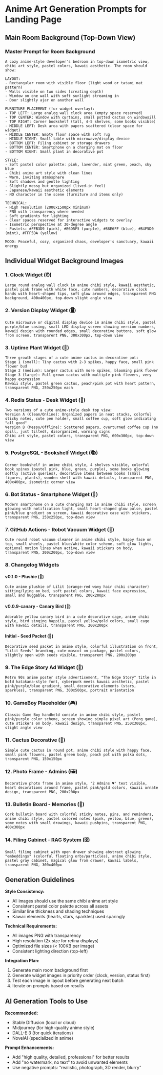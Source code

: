 # Anime Art Generation Prompts for Landing Page

## Main Room Background (Top-Down View)

### Master Prompt for Room Background

```
A cozy anime-style developer's bedroom in top-down isometric view, chibi art style, pastel colors, kawaii aesthetic. The room should show:

LAYOUT:
- Rectangular room with visible floor (light wood or tatami mat pattern)
- Walls visible on two sides (creating depth)
- Window on one wall with soft sunlight streaming in
- Door slightly ajar on another wall

FURNITURE PLACEMENT (for widget overlay):
- TOP LEFT: Large analog wall clock area (empty space reserved)
- TOP CENTER: Window with curtains, small potted cactus on windowsill
- TOP RIGHT: Corner bookshelf (tall, 4-5 shelves, some books visible)
- MIDDLE LEFT: Desk area with papers scattered (clear space for widget)
- MIDDLE CENTER: Empty floor space with soft rug
- MIDDLE RIGHT: Small table with microwave/display device
- BOTTOM LEFT: Filing cabinet or storage drawers
- BOTTOM CENTER: Smartphone on a charging mat on floor
- BOTTOM RIGHT: Small plant in decorative pot

STYLE:
- Soft pastel color palette: pink, lavender, mint green, peach, sky blue
- Chibi anime art style with clean lines
- Warm, inviting atmosphere
- Soft shadows and gentle lighting
- Slightly messy but organized (lived-in feel)
- Japanese/kawaii aesthetic elements
- NO character in the scene (furniture and items only)

TECHNICAL:
- High resolution (2000x1500px minimum)
- PNG with transparency where needed
- Soft gradients for lighting
- Clear spaces reserved for interactive widgets to overlay
- Isometric perspective at 30-degree angle
- Pastels: #FFB3D9 (pink), #E6D5F5 (purple), #B8E6FF (blue), #B4F5D0 (mint), #FFF5BA (yellow)

MOOD: Peaceful, cozy, organized chaos, developer's sanctuary, kawaii energy
```

## Individual Widget Background Images

### 1. Clock Widget (⏰)
```
Large round analog wall clock in anime chibi style, kawaii aesthetic, pastel pink frame with white face, cute numbers, decorative clock hands with heart-shaped tips, soft glow around edges, transparent PNG background, 400x400px, top-down slight angle view
```

### 2. Version Display Widget (🖥️)
```
Cute microwave or digital display device in anime chibi style, pastel purple/blue casing, small LED display screen showing version numbers, kawaii design with rounded edges, small decorative buttons, soft glow from screen, transparent PNG, 300x300px, top-down view
```

### 3. Uptime Plant Widget (🌱)
```
Three growth stages of a cute anime cactus in decorative pot:
Stage 1 (small): Tiny cactus with 2-3 spikes, happy face, small pink flower bud
Stage 2 (medium): Larger cactus with more spikes, blooming pink flower
Stage 3 (large): Full grown cactus with multiple pink flowers, very happy expression
Kawaii style, pastel green cactus, peach/pink pot with heart pattern, transparent PNG, 250x250px each
```

### 4. Redis Status - Desk Widget (📄)
```
Two versions of a cute anime-style desk top view:
Version A (Clean/Online): Organized papers in neat stacks, colorful sticky notes, cute pen holder, small coffee cup, soft glow indicating "all good"
Version B (Messy/Offline): Scattered papers, overturned coffee cup (no spill, just tilted), disorganized, warning signs
Chibi art style, pastel colors, transparent PNG, 600x300px, top-down view
```

### 5. PostgreSQL - Bookshelf Widget (📚)
```
Corner bookshelf in anime chibi style, 4 shelves visible, colorful book spines (pastel pink, blue, green, purple), some books glowing softly (active queries), decorative items between books (small figures, plants), wooden shelf with kawaii details, transparent PNG, 400x400px, isometric corner view
```

### 6. Bot Status - Smartphone Widget (📱)
```
Modern smartphone on a cute charging mat in anime chibi style, screen glowing with notification light, small heart-shaped glow pulse, pastel pink/blue gradient on screen, kawaii decorative case with stickers, transparent PNG, 250x250px, top-down view
```

### 7. GitHub Actions - Robot Vacuum Widget (🤖)
```
Cute round robot vacuum cleaner in anime chibi style, happy face on top, small wheels, pastel blue/white color scheme, soft glow lights, optional motion lines when active, kawaii stickers on body, transparent PNG, 200x200px, top-down view
```

### 8. Changelog Widgets

#### v0.1.0 - Plushie (🧸)
```
Cute anime plushie of Lilit (orange-red wavy hair chibi character) sitting/lying on bed, soft pastel colors, kawaii face expression, small and huggable, transparent PNG, 200x200px
```

#### v0.0.9-canary - Canary Bird (🐤)
```
Adorable yellow canary bird in a cute decorative cage, anime chibi style, bird singing happily, pastel yellow/gold colors, small cage with kawaii details, transparent PNG, 200x200px
```

#### Initial - Seed Packet (🌱)
```
Decorative seed packet in anime style, colorful illustration on front, "Lilit Seeds" branding, cute mascot on package, pastel colors, slightly open with seeds visible, transparent PNG, 200x200px
```

### 9. The Edge Story Ad Widget (📰)
```
Retro 90s anime poster style advertisement, "The Edge Story" title in bold katakana-style font, cyberpunk meets kawaii aesthetic, pastel pink/purple/blue gradient, small decorative elements (stars, sparkles), transparent PNG, 300x500px, portrait orientation
```

### 10. GameBoy Placeholder (🎮)
```
Classic Game Boy handheld console in anime chibi style, pastel pink/purple color scheme, screen showing simple pixel art (Pong game), cute stickers on body, kawaii design, transparent PNG, 250x300px, slight angle view
```

### 11. Cactus Decorative (🌵)
```
Simple cute cactus in round pot, anime chibi style with happy face, small pink flowers, pastel green body, peach pot with polka dots, transparent PNG, 150x150px
```

### 12. Photo Frame - Admins (🖼️)
```
Decorative photo frame in anime style, "2 Admins ♥" text visible, heart decorations around frame, pastel pink/gold colors, kawaii ornate design, transparent PNG, 200x200px
```

### 13. Bulletin Board - Memories (📌)
```
Cork bulletin board with colorful sticky notes, pins, and reminders, anime chibi style, pastel colored notes (pink, yellow, blue, green), some notes with small drawings, kawaii pushpins, transparent PNG, 400x300px
```

### 14. Filing Cabinet - RAG System (🗄️)
```
Small filing cabinet with open drawer showing abstract glowing "embeddings" (colorful floating orbs/particles), anime chibi style, pastel gray cabinet, magical glow from drawer, kawaii labels, transparent PNG, 300x400px
```

## Generation Guidelines

**Style Consistency:**
- All images should use the same chibi anime art style
- Consistent pastel color palette across all assets
- Similar line thickness and shading techniques
- Kawaii elements (hearts, stars, sparkles) used sparingly

**Technical Requirements:**
- All images PNG with transparency
- High resolution (2x size for retina displays)
- Optimized file sizes (< 100KB per image)
- Consistent lighting direction (top-left)

**Integration Plan:**
1. Generate main room background first
2. Generate widget images in priority order (clock, version, status first)
3. Test each image in layout before generating next batch
4. Iterate on prompts based on results

## AI Generation Tools to Use

**Recommended:**
- Stable Diffusion (local or cloud)
- Midjourney (for high-quality anime style)
- DALL-E 3 (for quick iterations)
- NovelAI (specialized in anime)

**Prompt Enhancements:**
- Add "high quality, detailed, professional" for better results
- Add "no watermark, no text" to avoid unwanted elements
- Use negative prompts: "realistic, photograph, 3D render, blurry"
